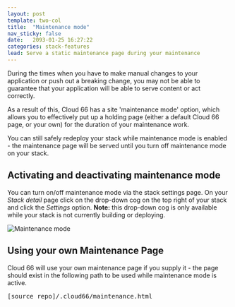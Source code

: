 ```yaml
---
layout: post
template: two-col
title:  "Maintenance mode"
nav_sticky: false
date:   2093-01-25 16:27:22
categories: stack-features
lead: Serve a static maintenance page during your maintenance
---
```


During the times when you have to make manual changes to your application or push out a breaking change, you may not be able to guarantee that your application will be able to serve content or act correctly.

As a result of this, Cloud 66 has a site 'maintenance mode' option, which allows you to effectively put up a holding page (either a default Cloud 66 page, or your own) for the duration of your maintenance work.

You can still safely redeploy your stack while maintenance mode is enabled - the maintenance page will be served until you turn off maintenance mode on your stack.

## Activating and deactivating maintenance mode

You can turn on/off maintenance mode via the stack settings page. On your <i>Stack detail</i> page click on the drop-down cog on the top right of your stack and click the <i>Settings</i> option.
<b>Note:</b> this drop-down cog is only available while your stack is not currently building or deploying.

![Maintenance mode](http://cdn.cloud66.com.s3.amazonaws.com/images/help/maintenance_mode.png)

## Using your own Maintenance Page

Cloud 66 will use your own maintenance page if you supply it - the page should exist in the following path to be used while maintenance mode is active.

<pre class="terminal">
[source&#95;repo]/.cloud66/maintenance.html
</pre>